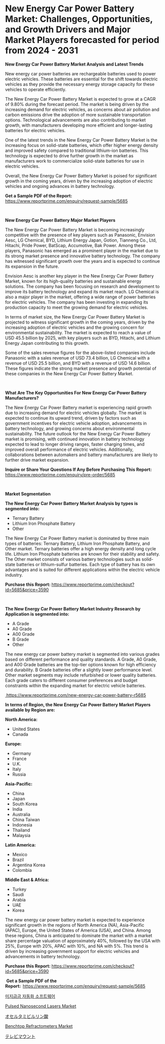 <p><h1>New Energy Car Power Battery Market: Challenges, Opportunities, and Growth Drivers and Major Market Players forecasted for period from 2024 - 2031</h1></p><p><strong>New Energy Car Power Battery Market Analysis and Latest Trends</strong></p>
<p><p>New energy car power batteries are rechargeable batteries used to power electric vehicles. These batteries are essential for the shift towards electric vehicles as they provide the necessary energy storage capacity for these vehicles to operate efficiently.</p><p>The New Energy Car Power Battery Market is expected to grow at a CAGR of 9.80% during the forecast period. The market is being driven by the increasing demand for electric vehicles, as concerns about air pollution and carbon emissions drive the adoption of more sustainable transportation options. Technological advancements are also contributing to market growth, with manufacturers developing more efficient and longer-lasting batteries for electric vehicles.</p><p>One of the latest trends in the New Energy Car Power Battery Market is the increasing focus on solid-state batteries, which offer higher energy density and improved safety compared to traditional lithium-ion batteries. This technology is expected to drive further growth in the market as manufacturers work to commercialize solid-state batteries for use in electric vehicles.</p><p>Overall, the New Energy Car Power Battery Market is poised for significant growth in the coming years, driven by the increasing adoption of electric vehicles and ongoing advances in battery technology.</p></p>
<p><strong>Get a Sample PDF of the Report:&nbsp;</strong> <a href="https://www.reportprime.com/enquiry/request-sample/5685">https://www.reportprime.com/enquiry/request-sample/5685</a></p>
<p>&nbsp;</p>
<p><strong>New Energy Car Power Battery Major Market Players</strong></p>
<p><p>The New Energy Car Power Battery Market is becoming increasingly competitive with the presence of key players such as Panasonic, Envision Aesc, LG Chemical, BYD, Lithium Energy Japan, Gotion, Tianneng Co., Ltd, Hitachi, Pride Power, BatScap, Accumotive, Bak Power. Among these players, Panasonic has emerged as a prominent player in the market due to its strong market presence and innovative battery technology. The company has witnessed significant growth over the years and is expected to continue its expansion in the future. </p><p>Envision Aesc is another key player in the New Energy Car Power Battery Market, known for its high-quality batteries and sustainable energy solutions. The company has been focusing on research and development to improve its battery technology and expand its market reach. LG Chemical is also a major player in the market, offering a wide range of power batteries for electric vehicles. The company has been investing in expanding its production capacity to meet the growing demand for electric vehicles.</p><p>In terms of market size, the New Energy Car Power Battery Market is projected to witness significant growth in the coming years, driven by the increasing adoption of electric vehicles and the growing concern for environmental sustainability. The market is expected to reach a value of USD 45.5 billion by 2025, with key players such as BYD, Hitachi, and Lithium Energy Japan contributing to this growth. </p><p>Some of the sales revenue figures for the above-listed companies include Panasonic with a sales revenue of USD 73.4 billion, LG Chemical with a revenue of USD 25.5 billion, and BYD with a revenue of USD 14.6 billion. These figures indicate the strong market presence and growth potential of these companies in the New Energy Car Power Battery Market.</p></p>
<p>&nbsp;</p>
<p><strong>What Are The Key Opportunities For New Energy Car Power Battery Manufacturers?</strong></p>
<p><p>The New Energy Car Power Battery market is experiencing rapid growth due to increasing demand for electric vehicles globally. The market is expected to continue its upward trend, driven by factors such as government incentives for electric vehicle adoption, advancements in battery technology, and growing concerns about environmental sustainability. The future outlook for the New Energy Car Power Battery market is promising, with continued innovation in battery technology expected to lead to longer driving ranges, faster charging times, and improved overall performance of electric vehicles. Additionally, collaborations between automakers and battery manufacturers are likely to further drive market expansion.</p></p>
<p><strong>Inquire or Share Your Questions If Any Before Purchasing This Report:</strong> <a href="https://www.reportprime.com/enquiry/pre-order/5685">https://www.reportprime.com/enquiry/pre-order/5685</a></p>
<p>&nbsp;</p>
<p><strong>Market Segmentation</strong></p>
<p><strong>The New Energy Car Power Battery Market Analysis by types is segmented into:</strong></p>
<p><ul><li>Ternary Battery</li><li>Lithium Iron Phosphate Battery</li><li>Other</li></ul></p>
<p><p>The New Energy Car Power Battery market is dominated by three main types of batteries: Ternary Battery, Lithium Iron Phosphate Battery, and Other market. Ternary batteries offer a high energy density and long cycle life. Lithium Iron Phosphate batteries are known for their stability and safety. The Other market consists of various battery technologies such as solid-state batteries or lithium-sulfur batteries. Each type of battery has its own advantages and is suited for different applications within the electric vehicle industry.</p></p>
<p><strong>Purchase this Report:&nbsp;</strong><a href="https://www.reportprime.com/checkout?id=5685&price=3590">https://www.reportprime.com/checkout?id=5685&price=3590</a></p>
<p>&nbsp;</p>
<p><strong>The New Energy Car Power Battery Market Industry Research by Application is segmented into:</strong></p>
<p><ul><li>A Grade</li><li>A0 Grade</li><li>A00 Grade</li><li>B Grade</li><li>Other</li></ul></p>
<p><p>The new energy car power battery market is segmented into various grades based on different performance and quality standards. A Grade, A0 Grade, and A00 Grade batteries are the top-tier options known for high efficiency and durability. B Grade batteries offer a slightly lower performance level. Other market segments may include refurbished or lower quality batteries. Each grade caters to different consumer preferences and budget constraints within the expanding market for electric vehicle batteries.</p></p>
<p><a href="https://www.reportprime.com/new-energy-car-power-battery-r5685">&nbsp;https://www.reportprime.com/new-energy-car-power-battery-r5685</a></p>
<p><strong>In terms of Region, the New Energy Car Power Battery Market Players available by Region are:</strong></p>
<p>
    <p> <strong> North America: </strong>
        <ul>
            <li>United States</li>
            <li>Canada</li>
        </ul>
        </p> 
    <p> <strong> Europe: </strong>
        <ul>
            <li>Germany</li>
            <li>France</li>
            <li>U.K.</li>
            <li>Italy</li>
            <li>Russia</li>
        </ul>
        </p> 
    <p> <strong> Asia-Pacific: </strong>
        <ul>
            <li>China</li>
            <li>Japan</li>
            <li>South Korea</li>
            <li>India</li>
            <li>Australia</li>
            <li>China Taiwan</li>
            <li>Indonesia</li>
            <li>Thailand</li>
            <li>Malaysia</li>
        </ul>
        </p> 
    <p> <strong> Latin America: </strong>
        <ul>
            <li>Mexico</li>
            <li>Brazil</li>
            <li>Argentina Korea</li>
            <li>Colombia</li>
        </ul>
        </p> 
    <p> <strong> Middle East & Africa: </strong>
        <ul>
            <li>Turkey</li>
            <li>Saudi</li>
            <li>Arabia</li>
            <li>UAE</li>
            <li>Korea</li>
        </ul>
    </p>
    </p>
<p><p>The new energy car power battery market is expected to experience significant growth in the regions of North America (NA), Asia-Pacific (APAC), Europe, the United States of America (USA), and China. Among these regions, China is anticipated to dominate the market with a market share percentage valuation of approximately 40%, followed by the USA with 25%, Europe with 20%, APAC with 10%, and NA with 5%. This trend is driven by increasing government support for electric vehicles and advancements in battery technology.</p></p>
<p><strong>Purchase this Report: </strong><a href="https://www.reportprime.com/checkout?id=5685&price=3590">https://www.reportprime.com/checkout?id=5685&price=3590</a></p>
<p>&nbsp;<strong>Get a Sample PDF of the Report:&nbsp;&nbsp;</strong><a href="https://www.reportprime.com/enquiry/request-sample/5685">https://www.reportprime.com/enquiry/request-sample/5685</a></p>
<p><strong></strong></p>
<p><p><a href="https://medium.com/@moulafa/%EA%B3%84%EC%A0%95-%EC%A7%80%EA%B8%89-%EA%B0%80%EB%8A%A5-%EC%9E%90%EB%8F%99%ED%99%94-%EC%86%8C%ED%94%84%ED%8A%B8%EC%9B%A8%EC%96%B4-%EC%8B%9C%EC%9E%A5-%EC%A7%80%ED%91%9C-%ED%95%B4%EB%8F%85-%EC%8B%9C%EC%9E%A5-%EC%A0%90%EC%9C%A0%EC%9C%A8-%ED%8A%B8%EB%A0%8C%EB%93%9C-%EB%B0%8F-%EC%84%B1%EC%9E%A5-%ED%8C%A8%ED%84%B4-3c5a2d622d89">미지급금 자동화 소프트웨어</a></p><p><a href="https://github.com/AndreanneHane2023/Market-Research-Report-List-1/blob/main/pulsed-nanosecond-lasers-market.md">Pulsed Nanosecond Lasers Market</a></p><p><a href="https://medium.com/@desekay3566/%E3%82%AA%E3%82%BB%E3%83%AB%E3%82%BF%E3%83%9F%E3%83%93%E3%83%AB%E3%83%AA%E3%83%B3%E9%85%B8%E5%A1%A9%E5%B8%82%E5%A0%B4%E3%81%AE%E8%A6%8F%E6%A8%A1-cagr-%E5%8B%95%E5%90%912024%E5%B9%B4%E3%81%8B%E3%82%892030%E5%B9%B4-b77ffb01e733">オセルタミビルリン酸</a></p><p><a href="https://www.linkedin.com/pulse/benchtop-refractometers-market-competitive-analysis-trends-jjxrf">Benchtop Refractometers Market</a></p><p><a href="https://github.com/FrancoWeber2023/Market-Research-Report-List-1/blob/main/896473174364.md">テレビマウント</a></p></p>